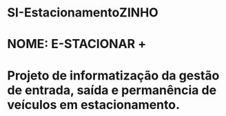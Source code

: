 # SI-EstacionamentoZINHO
# NOME: E-STACIONAR +
# Projeto de informatização da gestão de entrada, saída e permanência de veículos em estacionamento.

